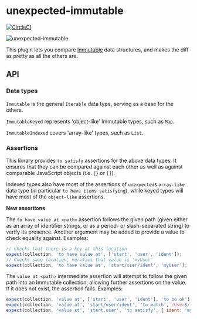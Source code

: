 # unexpected-immutable

[![CircleCI](https://circleci.com/gh/erikmueller/unexpected-immutable.svg?style=svg)](https://circleci.com/gh/erikmueller/unexpected-immutable)

![unexpected-immutable](http://vitiy.info/wp-content/uploads/2015/06/immutability.png)

This plugin lets you compare [Immutable](https://facebook.github.io/immutable-js/) data structures, and makes the diff as pretty as all the others are.

## API

### Data types

`Immutable` is the general `Iterable` data type, serving as a base for the others.

`ImmutableKeyed` represents 'object-like' Immutable types, such as `Map`.

`ImmutableIndexed` covers 'array-like' types, such as `List`.

### Assertions

This library provides `to satisfy` assertions for the above data types. It ensures that they can be compared against each other as well as against comparable JavaScript objects (i.e. `{}` or `[]`).

Indexed types also have most of the assertions of `unexpected`s `array-like` data type (in particular `to have items satisfying`), while keyed types will have most of the `object-like` assertions.

**New assertions**

The `to have value at <path>` assertion follows the given path (given either as an array of identifier strings, or as a period- or slash-separated string) to verify its presence. Another argument may be added to provide a value to check equality against. Examples:

```js
// Checks that there is a key at this location
expect(collection, 'to have value at', ['start', 'user', 'ident']);
// Checks same location, verifies that value is 'myUser'
expect(collection, 'to have value at', 'start/user/ident', 'myUser');
```

The `value at <path>` intermediate assertion will attempt to follow the given path into an Immutable collection, allowing further assertions on the value. If it does not exist, the assertion fails. Examples:

```js
expect(collection, 'value at', ['start', 'user', 'ident'], 'to be ok');
expect(collection, 'value at', 'start/user/ident', 'to match', /User$/);
expect(collection, 'value at', 'start.user', 'to satisfy', { ident: 'myUser' });
```
